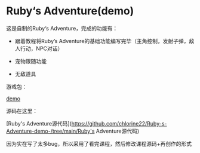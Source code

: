 # Ruby‘s Adventure(demo)

这是自制的Ruby‘s Adventure，完成的功能有：

* 跟着教程将Ruby’s Adventure的基础功能编写完毕（主角控制，发射子弹，敌人行动，NPC对话）

* 宠物跟随功能

* 无敌道具

游戏包：

[demo](https://github.com/chlorine22/Ruby-s-Adventure-demo-/tree/main/demo)

源码在这里：

[Ruby's Adventure源代码](https://github.com/chlorine22/Ruby-s-Adventure-demo-/tree/main/Ruby's Adventure源代码)

因为实在写了太多bug，所以采用了看完课程，然后修改课程源码+再创作的形式